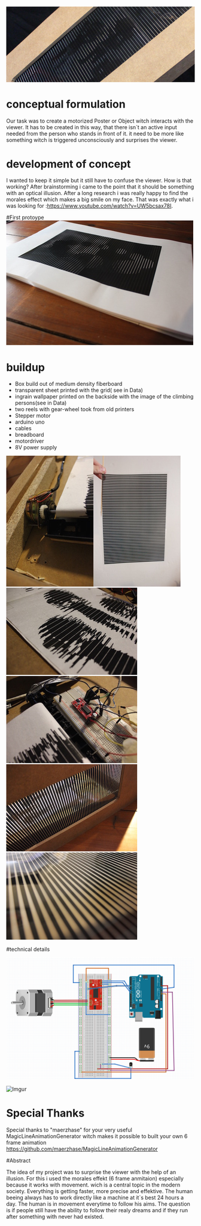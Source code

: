 ![](images/motorheader.jpg)
# conceptual formulation

Our task was to create a motorized Poster or Object witch interacts with the viewer. It has to be created in this way, that there isn´t an active input needed from the person who stands in front of it.
it need to be more like something witch is triggered unconsciously and surprises the viewer. 

# development of concept

I wanted to keep it simple but it still have to confuse the viewer. How is that working? After brainstorming i came to the point that it should be something with an optical illusion. After a long research i was really happy to find the morales effect which makes a big smile on my face. That was exactly what i was looking for :https://www.youtube.com/watch?v=UW5bcsax78I.

#First protoype
![](images/IMG_8106.jpg)

# buildup

+ Box build out of medium density fiberboard
+ transparent sheet printed with the grid( see in Data)
+ ingrain wallpaper printed on the backside with the image of the climbing persons(see in Data)
+ two reels with gear-wheel took from old printers
+ Stepper motor
+ arduino uno
+ cables
+ breadboard
+ motordriver
+ 8V power supply


![](images/IMG_8100.jpg)![](images/IMG_8107.jpg)
![](images/IMG_8102.jpg)![](images/IMG_8101.jpg)
![](images/IMG_8104.jpg)![](images/IMG_8109.jpg)

#technical details

![](Data/Schaltplan.png)



![Imgur](http://i.imgur.com/tIwwKnB.gif)









# Special Thanks

Special thanks to "maerzhase" for your very useful MagicLineAnimationGenerator witch makes it possible to built your own 6 frame animation https://github.com/maerzhase/MagicLineAnimationGenerator

#Abstract

The idea of my project was to surprise the viewer with the help of an illusion. For this i used the morales effekt (6 frame anmitaion) especially because it works with movement. wich is a central topic in the modern society. Everything is getting faster, more precise and effektive. The human beeing always has to work  directly like a machine  at it`s best 24 hours a day. The human is in movement everytime to follow his aims. The question is if people still have the ability to follow their realy dreams and if they run after something with never had existed.


